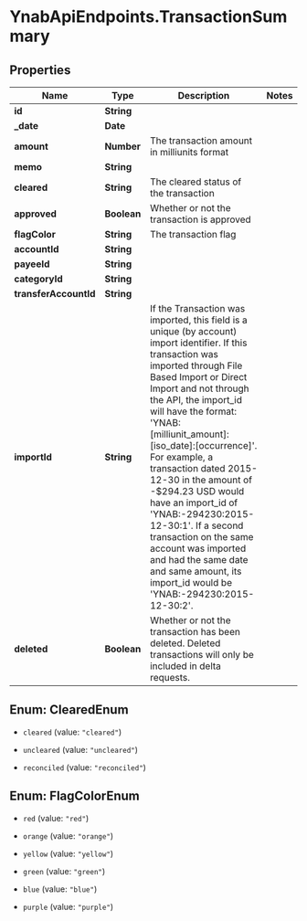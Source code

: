 # YnabApiEndpoints.TransactionSummary

## Properties
Name | Type | Description | Notes
------------ | ------------- | ------------- | -------------
**id** | **String** |  | 
**_date** | **Date** |  | 
**amount** | **Number** | The transaction amount in milliunits format | 
**memo** | **String** |  | 
**cleared** | **String** | The cleared status of the transaction | 
**approved** | **Boolean** | Whether or not the transaction is approved | 
**flagColor** | **String** | The transaction flag | 
**accountId** | **String** |  | 
**payeeId** | **String** |  | 
**categoryId** | **String** |  | 
**transferAccountId** | **String** |  | 
**importId** | **String** | If the Transaction was imported, this field is a unique (by account) import identifier.  If this transaction was imported through File Based Import or Direct Import and not through the API, the import_id will have the format: &#39;YNAB:[milliunit_amount]:[iso_date]:[occurrence]&#39;.  For example, a transaction dated 2015-12-30 in the amount of -$294.23 USD would have an import_id of &#39;YNAB:-294230:2015-12-30:1&#39;.  If a second transaction on the same account was imported and had the same date and same amount, its import_id would be &#39;YNAB:-294230:2015-12-30:2&#39;. | 
**deleted** | **Boolean** | Whether or not the transaction has been deleted.  Deleted transactions will only be included in delta requests. | 


<a name="ClearedEnum"></a>
## Enum: ClearedEnum


* `cleared` (value: `"cleared"`)

* `uncleared` (value: `"uncleared"`)

* `reconciled` (value: `"reconciled"`)




<a name="FlagColorEnum"></a>
## Enum: FlagColorEnum


* `red` (value: `"red"`)

* `orange` (value: `"orange"`)

* `yellow` (value: `"yellow"`)

* `green` (value: `"green"`)

* `blue` (value: `"blue"`)

* `purple` (value: `"purple"`)




